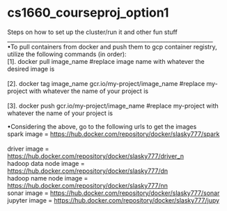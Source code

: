 # cs1660_courseproj_option1<br />
Steps on how to set up the cluster/run it and other fun stuff<br />
__________________________________________________________________________<br />
•To pull containers from docker and push them to gcp container registry, utilize the following commands (in order):<br/>
[1]. docker pull image_name  #replace image name with whatever the desired image is<br />    
[2]. docker tag image_name gcr.io/my-project/image_name #replace my-project with whatever the name of your project is <br/>    
[3]. docker push gcr.io/my-project/image_name #replace my-project with whatever the name of your project is <br/>

•Considering the above, go to the following urls to get the images <br/>
spark image = https://hub.docker.com/repository/docker/slasky777/spark <br/>  
driver image = https://hub.docker.com/repository/docker/slasky777/driver_n <br/>
hadoop data node image = https://hub.docker.com/repository/docker/slasky777/dn <br/>
hadoop name node image = https://hub.docker.com/repository/docker/slasky777/nn <br/>
sonar image = https://hub.docker.com/repository/docker/slasky777/sonar <br/>
jupyter image = https://hub.docker.com/repository/docker/slasky777/jupy <br/>
